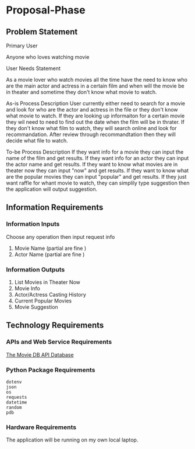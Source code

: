 # Proposal-Phase

## Problem Statement

Primary User

Anyone who loves watching movie

User Needs Statement

As a movie lover who watch movies all the time have the need to know who are the main actor and actress in a certain film and when will the movie be in theater and sometime they don't know what movie to watch.

As-is Process Description
User currently either need to search for a movie and look for who are the actor and actress in the file or they don't know what movie to watch.
If they are looking up informaiton for a certain movie they wil need to need to find out the date when the film will be in thrater.
If they don't know what film to watch, they will search online and look for recommandation.
After review through recommandtation then they will decide what file to watch.

To-be Process Description
If they want info for a movie they can input the name of the film and get results.
If they want info for an actor they can input the actor name and get results.
If they want to know what movies are in theater now they can input "now" and get results.
If they want to know what are the popular movies they can input "popular" and get results.
If they just want raffle for whant movie to watch, they can simplily type suggestion then the application will output suggestion.

## Information Requirements

### Information Inputs

Choose any operation then input request info
1. Movie Name (partial are fine )
2. Actor Name (partial are fine )

### Information Outputs

1. List Movies in Theater Now
2. Movie Info
3. Actor/Actress Casting History
4. Current Popular Movies
5. Movie Suggestion

## Technology Requirements

### APIs and Web Service Requirements

[The Movie DB API Database](https://www.themoviedb.org/?language=en)

### Python Package Requirements
```
dotenv
json
os
requests
datetime
random
pdb
```

### Hardware Requirements

The application will be running on my own local laptop.
